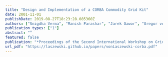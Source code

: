 ```yaml
---
title: "Design and Implementation of a CORBA Commodity Grid Kit"
date: 2001-11-01
publishDate: 2019-08-27T18:23:28.085360Z
authors: ["Snigdha Verma", "Manish Parashar", "Jarek Gawor", "Gregor von Laszewski"]
publication_types: ["1"]
abstract: ""
featured: false
publication: "*Proceedings of the Second International Workshop on Grid Computing (GRID'01)*"
url_pdf: "https://laszewski.github.io/papers/vonLaszewski-corba.pdf"
---
```



